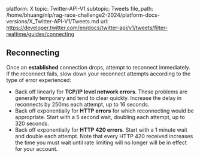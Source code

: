 platform: X
topic: Twitter-API-V1
subtopic: Tweets
file_path: /home/bhuang/nlp/rag-race-challenge2-2024/platform-docs-versions/X_Twitter-API-V1/Tweets.md
url: https://developer.twitter.com/en/docs/twitter-api/v1/tweets/filter-realtime/guides/connecting

## Reconnecting

Once an **established** connection drops, attempt to reconnect immediately. If the reconnect fails, slow down your reconnect attempts according to the type of error experienced:

* Back off linearly for **TCP/IP level network errors**. These problems are generally temporary and tend to clear quickly. Increase the delay in reconnects by 250ms each attempt, up to 16 seconds.
* Back off exponentially for **HTTP errors** for which reconnecting would be appropriate. Start with a 5 second wait, doubling each attempt, up to 320 seconds.
* Back off exponentially for **HTTP 420 errors**. Start with a 1 minute wait and double each attempt. Note that every HTTP 420 received increases the time you must wait until rate limiting will no longer will be in effect for your account.
